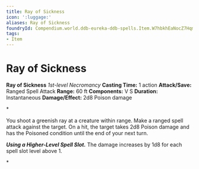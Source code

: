 ```yaml
---
title: Ray of Sickness
icon: ':luggage:'
aliases: Ray of Sickness
foundryId: Compendium.world.ddb-eureka-ddb-spells.Item.W7hbkhEaNocZ7Hqm
tags:
- Item
---
```


# Ray of Sickness

**Ray of Sickness**
_1st-level Necromancy_
**Casting Time:** 1 action
**Attack/Save:** Ranged Spell Attack
**Range:** 60 ft
**Components:** V S
**Duration:** Instantaneous
**Damage/Effect:** 2d8 Poison damage

*<p>You shoot a greenish ray at a creature within range. Make a ranged spell attack against the target. On a hit, the target takes 2d8 Poison damage and has the Poisoned condition until the end of your next turn.

***Using a Higher-Level Spell Slot.*** The damage increases by 1d8 for each spell slot level above 1.</p>*